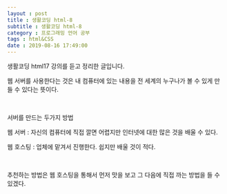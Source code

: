 ```yaml
---
layout : post
title : 생활코딩 html-8
subtitle : 생활코딩 html-8
category : 프로그래밍 언어 공부
tags : html&CSS
date : 2019-08-16 17:49:00
---
```

생활코딩 html17 강의를 듣고 정리한 글입니다.

웹 서버를 사용한다는 것은 내 컴퓨터에 있는 내용을 전 세계의 누구나가 볼 수 있게 만들 수 있다는 뜻이다.

​

서버를 만드는 두가지 방법

웹 서버 : 자신의 컴퓨터에 직접 깔면 어렵지만 인터넷에 대한 많은 것을 배울 수 있다.

웹 호스팅 : 업체에 맡겨서 진행한다. 쉽지만 배울 것이 적다.

​

추천하는 방법은 웹 호스팅을 통해서 먼저 맛을 보고 그 다음에 직접 까는 방법을 들 수 있겠다.

​
